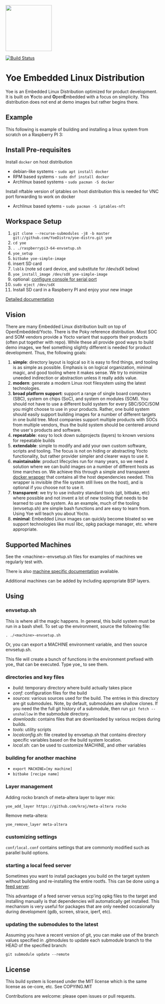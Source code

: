 <img src="docs/yoe.png?raw=true" width="150">

[![Build Status](https://drone.yoedistro.org/api/badges/YoeDistro/yoe-distro/status.svg)](https://drone.yoedistro.org/YoeDistro/yoe-distro)

# Yoe Embedded Linux Distribution

Yoe is an Embedded Linux Distribution optimized for product development.
It is built on **Y**octo and **O**pen**E**mbedded with a focus on simplicity.
This distribution does not end at demo images but rather begins there.

## Example

This following is example of building and installing a linux system from
scratch on a Raspberry PI 3:

## Install Pre-requisites

Install `docker` on host distribution

- debian-like systems - `sudo apt install docker`
- RPM based systems - `sudo dnf install docker`
- Archlinux based systems - `sudo pacman -S docker`

Install nftable version of iptables on host distribution
this is needed for VNC port forwarding to work on docker

- Archlinux based sytems - `sudo pacman -S iptables-nft`

## Workspace Setup

1. `git clone --recurse-submodules -j8 -b master git://github.com/YoeDistro/yoe-distro.git yoe`
1. `cd yoe`
1. `. ./raspberrypi3-64-envsetup.sh`
1. `yoe_setup`
1. `bitbake yoe-simple-image`
1. insert SD card
1. `lsblk` (note sd card device, and substitute for /dev/sdX below)
1. `yoe_install_image /dev/sdX yoe-simple-image`
1. optional: [configure console for serial port](docs/raspberrypi.md)
1. `sudo eject /dev/sdX`
1. Install SD card in a Raspberry PI and enjoy your new image

[Detailed documentation](docs/README.md)

## Vision

There are many Embedded Linux distribution built on top of OpenEmbedded/Yocto.
There is the Poky reference distribution. Most SOC and SOM vendors provide
a Yocto variant that supports their products (often put together with repo).
While these all provide good ways to build demo images, we feel something
slightly different is needed for product development. Thus, the following
goals:

1. **simple**: directory layout is logical so it is easy to find things, and tooling
   is as simple as possible. Emphasis is on logical organization, minimal magic, and good
   tooling where it makes sense. We try to minimize uneeded indirection or abstraction
   unless it really adds value.
1. **modern**: generate a modern Linux root filesystem using the latest technologies.
1. **broad platform support**: support a range of single board computers (SBC), system on
   chips (SoC), and system on modules (SOM). You should not have to use a different
   build system for every SBC/SOC/SOM you might choose to use in your products.
   Rather, one build system should easily support building images for a number of
   different targets in one build tree. Most companies support multiple products with
   SOCs from multiple vendors, thus the build system should be centered around the user's
   products and software.
1. **repeatable**: easy to lock down subprojects (layers) to known versions for
   repeatable builds
1. **extendable**: simple to modify and add your own custom software, scripts and tooling.
   The focus is not on hiding or abstracting Yocto functionality, but rather provider simpler
   and clearer ways to use it.
1. **maintainable**: product lifecycles run for many years, so we need a solution where
   we can build images on a number of different hosts as time marches on. We achieve this
   through a simple and transparent [docker wrapper](docs/docker.md) that contains all
   the host dependencies needed. This wrapper is invisible (the file system still
   lives on the host), and is optional if you choose not to use it.
1. **transparent**: we try to use industry standard tools (git, bitbake, etc) where possible
   and not invent a lot of new tooling that needs to be learned to use the system.
   As an example, much of the tooling (envsetup.sh) are simple bash functions and are easy
   to learn from. Using Yoe will teach you about Yocto.
1. **minimal**: Embedded Linux images can quickly become bloated so we support technologies
   like musl libc, opkg package manager, etc. where appropriate.

## Supported Machines

See the \<machine\>-envsetup.sh files for examples of machines we regularly test with.

There is also [machine specific documentation](docs/README.md#machine-documentation)
available.

Additional machines can be added by including appropriate BSP layers.

## Using

### envsetup.sh

This is where all the magic happens. In general, this build system
must be run in a bash shell. To set up the environment, source the following file:

`. ./<machine>-envsetup.sh`

Or, you can export a MACHINE environment variable, and then source envsetup.sh.

This file will create a bunch of functions in the environment
prefixed with yoe\_ that can be executed. Type yoe\_ <tab><tab>
to see them.

### directories and key files

- _build_: temporary directory where build actually takes place
- _conf_: configuration files for the build
- _sources_: various sources used for the build. The entries
  in this directory are git submodules. Note, by default, submodules
  are shallow clones. If you need the the full git history of a submodule,
  then run `git fetch --unshallow` in the submodule directory.
- _downloads_: contains files that are downloaded by various
  recipes during builds.
- _tools_: utility scripts
- _localconfig.sh_: file created by envsetup.sh that contains
  directory specific variables based on the build system location.
- _local.sh_: can be used to customize MACHINE, and other variables

### building for another machine

- `export MACHINE=[my machine]`
- `bitbake [recipe name]`

### Layer management

Adding rocko branch of meta-altera layer to layer mix:

`yoe_add_layer https://github.com/kraj/meta-altera rocko`

Remove meta-altera:

`yoe_remove_layer meta-altera`

### customizing settings

`conf/local.conf` contains settings that are commonly modified such
as parallel build options.

### starting a local feed server

Sometimes you want to install packages you build on the target system
without building and re-installing the entire rootfs. This can be done
using a [feed server](docs/packages.md).

This advantage of a feed server versus scp'ing opkg files to the target
and installing manually is that dependencies will automatically get installed.
This mechanism is very useful for packages that are only needed occasionally
during development (gdb, screen, strace, iperf, etc).

### updating the submodules to the latest

Assuming you have a recent version of git, you can make use of the branch
values specified in .gitmodules to update each submodule branch to the
HEAD of the specified branch:

`git submodule update --remote`

## License

This build system is licensed under the MIT license which is the
same license as oe-core, etc. See COPYING.MIT

Contributions are welcome: please open issues or pull requests.
